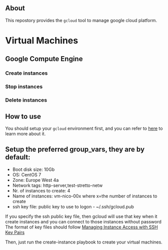 ## About
This repostory provides the `gcloud` tool to manage google cloud platform.  


Virtual Machines
================
## Google Compute Engine
### Create instances
### Stop instances
### Delete instances

## How to use
You should setup your `gcloud` environment first, and you can refer to [here](https://cloud.google.com/compute/docs/gcloud-compute/#auth) to learn more about it.

## Setup the preferred group_vars, they are by default:
- Boot disk size: 10Gb
- OS: CentOS 7
- Zone: Europe West 4a
- Network tags: http-server,test-stretto-netw
- Nr. of instances to create: 4
- Name of instances: vm-nico-00x where x=the number of instances to create
- ssh key file: public key to use to logon - ~/.ssh/gcloud.pub

If you specify the ssh public key file, then gcloud will use that key when it create instances and you can connect to those instances without password
The format of key files should follow [Managing Instance Access with SSH Key Pairs](https://cloud.google.com/compute/docs/instances/adding-removing-ssh-keys)

Then, just run the create-instance playbook to create your virtual machines.
